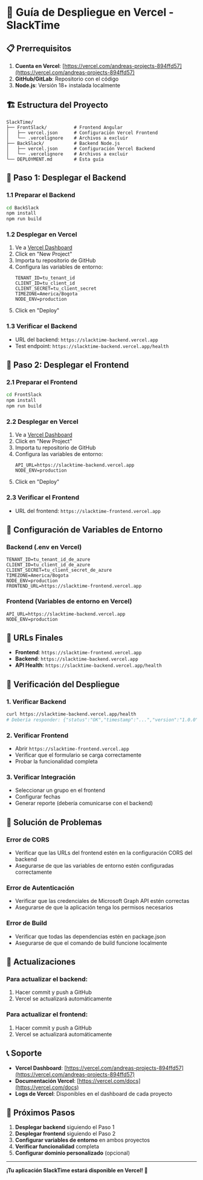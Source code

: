 # 🚀 Guía de Despliegue en Vercel - SlackTime

## 📋 Prerrequisitos

1. **Cuenta en Vercel**: [https://vercel.com/andreas-projects-894ffd57](https://vercel.com/andreas-projects-894ffd57)
2. **GitHub/GitLab**: Repositorio con el código
3. **Node.js**: Versión 18+ instalada localmente

## 🏗️ Estructura del Proyecto

```
SlackTime/
├── FrontSlack/          # Frontend Angular
│   ├── vercel.json      # Configuración Vercel Frontend
│   └── .vercelignore    # Archivos a excluir
├── BackSlack/           # Backend Node.js
│   ├── vercel.json      # Configuración Vercel Backend
│   └── .vercelignore    # Archivos a excluir
└── DEPLOYMENT.md        # Esta guía
```

## 🚀 Paso 1: Desplegar el Backend

### 1.1 Preparar el Backend
```bash
cd BackSlack
npm install
npm run build
```

### 1.2 Desplegar en Vercel
1. Ve a [Vercel Dashboard](https://vercel.com/andreas-projects-894ffd57)
2. Click en "New Project"
3. Importa tu repositorio de GitHub
4. Configura las variables de entorno:
   ```
   TENANT_ID=tu_tenant_id
   CLIENT_ID=tu_client_id
   CLIENT_SECRET=tu_client_secret
   TIMEZONE=America/Bogota
   NODE_ENV=production
   ```
5. Click en "Deploy"

### 1.3 Verificar el Backend
- URL del backend: `https://slacktime-backend.vercel.app`
- Test endpoint: `https://slacktime-backend.vercel.app/health`

## 🎨 Paso 2: Desplegar el Frontend

### 2.1 Preparar el Frontend
```bash
cd FrontSlack
npm install
npm run build
```

### 2.2 Desplegar en Vercel
1. Ve a [Vercel Dashboard](https://vercel.com/andreas-projects-894ffd57)
2. Click en "New Project"
3. Importa tu repositorio de GitHub
4. Configura las variables de entorno:
   ```
   API_URL=https://slacktime-backend.vercel.app
   NODE_ENV=production
   ```
5. Click en "Deploy"

### 2.3 Verificar el Frontend
- URL del frontend: `https://slacktime-frontend.vercel.app`

## 🔧 Configuración de Variables de Entorno

### Backend (.env en Vercel)
```env
TENANT_ID=tu_tenant_id_de_azure
CLIENT_ID=tu_client_id_de_azure
CLIENT_SECRET=tu_client_secret_de_azure
TIMEZONE=America/Bogota
NODE_ENV=production
FRONTEND_URL=https://slacktime-frontend.vercel.app
```

### Frontend (Variables de entorno en Vercel)
```env
API_URL=https://slacktime-backend.vercel.app
NODE_ENV=production
```

## 📱 URLs Finales

- **Frontend**: `https://slacktime-frontend.vercel.app`
- **Backend**: `https://slacktime-backend.vercel.app`
- **API Health**: `https://slacktime-backend.vercel.app/health`

## 🧪 Verificación del Despliegue

### 1. Verificar Backend
```bash
curl https://slacktime-backend.vercel.app/health
# Debería responder: {"status":"OK","timestamp":"...","version":"1.0.0"}
```

### 2. Verificar Frontend
- Abrir `https://slacktime-frontend.vercel.app`
- Verificar que el formulario se carga correctamente
- Probar la funcionalidad completa

### 3. Verificar Integración
- Seleccionar un grupo en el frontend
- Configurar fechas
- Generar reporte (debería comunicarse con el backend)

## 🐛 Solución de Problemas

### Error de CORS
- Verificar que las URLs del frontend estén en la configuración CORS del backend
- Asegurarse de que las variables de entorno estén configuradas correctamente

### Error de Autenticación
- Verificar que las credenciales de Microsoft Graph API estén correctas
- Asegurarse de que la aplicación tenga los permisos necesarios

### Error de Build
- Verificar que todas las dependencias estén en package.json
- Asegurarse de que el comando de build funcione localmente

## 🔄 Actualizaciones

### Para actualizar el backend:
1. Hacer commit y push a GitHub
2. Vercel se actualizará automáticamente

### Para actualizar el frontend:
1. Hacer commit y push a GitHub
2. Vercel se actualizará automáticamente

## 📞 Soporte

- **Vercel Dashboard**: [https://vercel.com/andreas-projects-894ffd57](https://vercel.com/andreas-projects-894ffd57)
- **Documentación Vercel**: [https://vercel.com/docs](https://vercel.com/docs)
- **Logs de Vercel**: Disponibles en el dashboard de cada proyecto

## 🎯 Próximos Pasos

1. **Desplegar backend** siguiendo el Paso 1
2. **Desplegar frontend** siguiendo el Paso 2
3. **Configurar variables de entorno** en ambos proyectos
4. **Verificar funcionalidad** completa
5. **Configurar dominio personalizado** (opcional)

---

**¡Tu aplicación SlackTime estará disponible en Vercel! 🚀**
